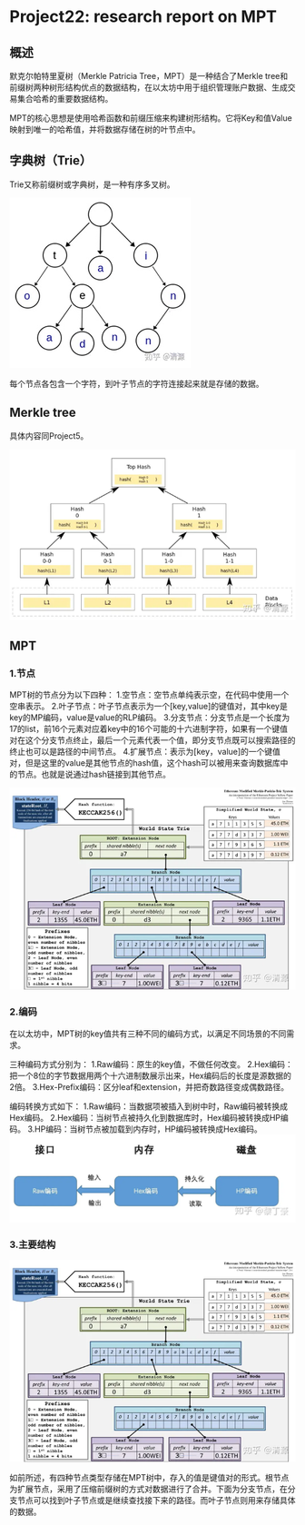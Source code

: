 # Project22: research report on MPT

## 概述

默克尔帕特里夏树（Merkle Patricia Tree，MPT）是一种结合了Merkle tree和前缀树两种树形结构优点的数据结构，在以太坊中用于组织管理账户数据、生成交易集合哈希的重要数据结构。

MPT的核心思想是使用哈希函数和前缀压缩来构建树形结构。它将Key和值Value映射到唯一的哈希值，并将数据存储在树的叶节点中。

## 字典树（Trie）

Trie又称前缀树或字典树，是一种有序多叉树。

![Alt text](3.png)

每个节点各包含一个字符，到叶子节点的字符连接起来就是存储的数据。

## Merkle tree

具体内容同Project5。

![Alt text](4.png)

## MPT

### 1.节点

MPT树的节点分为以下四种：
1.空节点：空节点单纯表示空，在代码中使用一个空串表示。
2.叶子节点：叶子节点表示为一个[key,value]的键值对，其中key是key的MP编码，value是value的RLP编码。
3.分支节点：分支节点是一个长度为17的list，前16个元素对应着key中的16个可能的十六进制字符，如果有一个键值对在这个分支节点终止，最后一个元素代表一个值，即分支节点既可以搜索路径的终止也可以是路径的中间节点。
4.扩展节点：表示为[key，value]的一个键值对，但是这里的value是其他节点的hash值，这个hash可以被用来查询数据库中的节点。也就是说通过hash链接到其他节点。

![Alt text](1.png)

### 2.编码

在以太坊中，MPT树的key值共有三种不同的编码方式，以满足不同场景的不同需求。

三种编码方式分别为：
1.Raw编码：原生的key值，不做任何改变。
2.Hex编码：把一个8位的字节数据用两个十六进制数展示出来，Hex编码后的长度是源数据的2倍。
3.Hex-Prefix编码：区分leaf和extension，并把奇数路径变成偶数路径。

编码转换方式如下：
1.Raw编码：当数据项被插入到树中时，Raw编码被转换成Hex编码。
2.Hex编码：当树节点被持久化到数据库时，Hex编码被转换成HP编码。
3.HP编码：当树节点被加载到内存时，HP编码被转换成Hex编码。
![Alt text](2.png)

### 3.主要结构

![Alt text](1.png)

如前所述，有四种节点类型存储在MPT树中，存入的值是键值对的形式。根节点为扩展节点，采用了压缩前缀树的方式对数据进行了合并。下面为分支节点，在分支节点可以找到叶子节点或是继续查找接下来的路径。而叶子节点则用来存储具体的数据。

